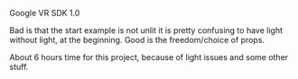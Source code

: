 Google VR SDK 1.0

Bad is that the start example is not unlit it is pretty confusing to have light without light, at the beginning.
Good is the freedom/choice of props.

About 6 hours time for this project, because of light issues and some other stuff.